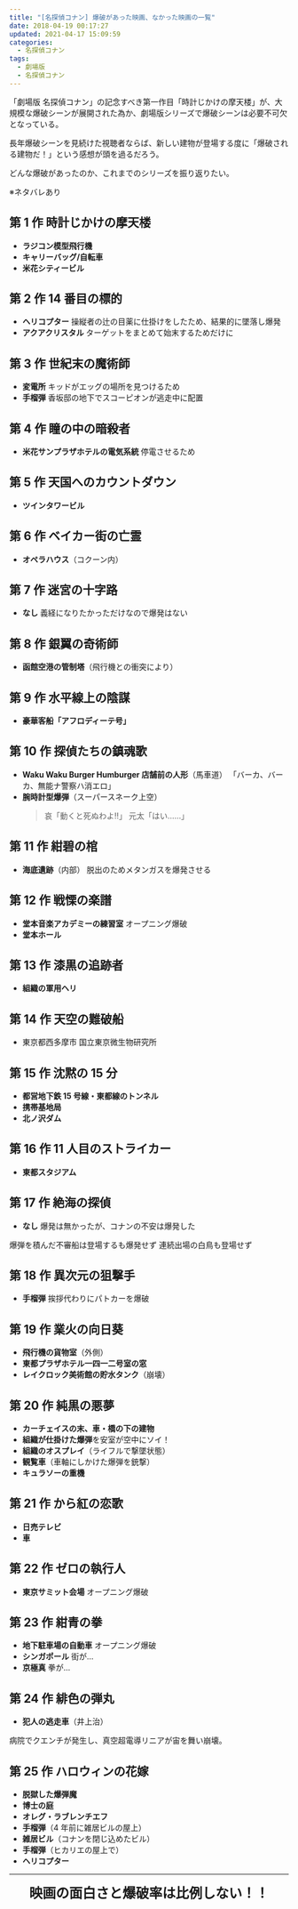 ```yaml
---
title: "[名探偵コナン] 爆破があった映画、なかった映画の一覧"
date: 2018-04-19 00:17:27
updated: 2021-04-17 15:09:59
categories:
  - 名探偵コナン
tags:
  - 劇場版
  - 名探偵コナン
---
```


「劇場版 名探偵コナン」の記念すべき第一作目「時計じかけの摩天楼」が、大規模な爆破シーンが展開された為か、劇場版シリーズで爆破シーンは必要不可欠となっている。

長年爆破シーンを見続けた視聴者ならば、新しい建物が登場する度に「爆破される建物だ！」という感想が頭を過るだろう。

どんな爆破があったのか、これまでのシリーズを振り返りたい。

<p class="c-alert is-danger">※ネタバレあり</p>

<!--more-->

## 第 1 作 時計じかけの摩天楼

- **ラジコン模型飛行機**
- **キャリーバッグ/自転車**
- **米花シティービル**

## 第 2 作 14 番目の標的

- **ヘリコプター**
  操縦者の辻の目薬に仕掛けをしたため、結果的に墜落し爆発
- **アクアクリスタル**
  ターゲットをまとめて始末するためだけに

## 第 3 作 世紀末の魔術師

- **変電所**
  キッドがエッグの場所を見つけるため
- **手榴弾**
  香坂邸の地下でスコーピオンが逃走中に配置

## 第 4 作 瞳の中の暗殺者

- **米花サンプラザホテルの電気系統**
  停電させるため

## 第 5 作 天国へのカウントダウン

- **ツインタワービル**

## 第 6 作 ベイカー街の亡霊

- **オペラハウス**（コクーン内）

## 第 7 作 迷宮の十字路

- **なし**
  義経になりたかっただけなので爆発はない

## 第 8 作 銀翼の奇術師

- **函館空港の管制塔**（飛行機との衝突により）

## 第 9 作 水平線上の陰謀

- **豪華客船「アフロディーテ号」**

## 第 10 作 探偵たちの鎮魂歌

- **Waku Waku Burger Humburger 店舗前の人形**（馬車道）
  「バーカ、バーカ、無能ナ警察ハ消エロ」
- **腕時計型爆弾**（スーパースネーク上空）
  > 哀「動くと死ぬわよ!!」
  > 元太「はい……」

## 第 11 作 紺碧の棺

- **海底遺跡**（内部）
  脱出のためメタンガスを爆発させる

## 第 12 作 戦慄の楽譜

- **堂本音楽アカデミーの練習室**
  オープニング爆破
- **堂本ホール**

## 第 13 作 漆黒の追跡者

- **組織の軍用ヘリ**

## 第 14 作 天空の難破船

- 東京都西多摩市 国立東京微生物研究所

## 第 15 作 沈黙の 15 分

- **都営地下鉄 15 号線・東都線のトンネル**
- **携帯基地局**
- **北ノ沢ダム**

## 第 16 作 11 人目のストライカー

- **東都スタジアム**

## 第 17 作 絶海の探偵

- **なし**
  爆発は無かったが、コナンの不安は爆発した

爆弾を積んだ不審船は登場するも爆発せず
連続出場の白鳥も登場せず

## 第 18 作 異次元の狙撃手

- **手榴弾**
  挨拶代わりにパトカーを爆破

## 第 19 作 業火の向日葵

- **飛行機の貨物室**（外側）
- **東都プラザホテル一四一二号室の窓**
- **レイクロック美術館の貯水タンク**（崩壊）

## 第 20 作 純黒の悪夢

- **カーチェイスの末、車・橋の下の建物**
- **組織が仕掛けた爆弾**を安室が空中にソイ！
- **組織のオスプレイ**（ライフルで撃墜状態）
- **観覧車**（車軸にしかけた爆弾を銃撃）
- **キュラソーの重機**

## 第 21 作 から紅の恋歌

- **日売テレビ**
- **車**

## 第 22 作 ゼロの執行人

- **東京サミット会場**
  オープニング爆破

## 第 23 作 紺青の拳

- **地下駐車場の自動車**
  オープニング爆破
- **シンガポール**
  街が…
- **京極真**
  拳が…

## 第 24 作 緋色の弾丸

- **犯人の逃走車**（井上治）

病院でクエンチが発生し、真空超電導リニアが宙を舞い崩壊。

## 第 25 作 ハロウィンの花嫁

- **脱獄した爆弾魔**
- **博士の庭**
- **オレグ・ラブレンチエフ**
- **手榴弾**（4 年前に雑居ビルの屋上）
- **雑居ビル**（コナンを閉じ込めたビル）
- **手榴弾**（ヒカリエの屋上で）
- **ヘリコプター**

---

<section style="text-align: center;">
<span style="font-size: 1.5rem; font-weight: bold;">映画の面白さと爆破率は比例しない！！</span>
</section>
